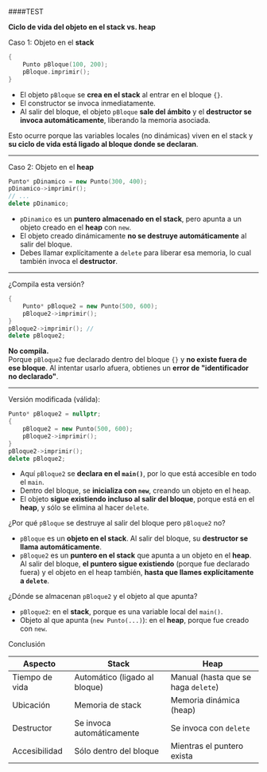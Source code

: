 ####TEST


**Ciclo de vida del objeto en el stack vs. heap**

Caso 1: Objeto en el **stack**

```cpp
{
    Punto pBloque(100, 200);
    pBloque.imprimir();
}
```

- El objeto `pBloque` se **crea en el stack** al entrar en el bloque `{}`.
- El constructor se invoca inmediatamente.
- Al salir del bloque, el objeto `pBloque` **sale del ámbito** y el **destructor se invoca automáticamente**, liberando la memoria asociada.

Esto ocurre porque las variables locales (no dinámicas) viven en el stack y **su ciclo de vida está ligado al bloque donde se declaran**.

---

Caso 2: Objeto en el **heap**

```cpp
Punto* pDinamico = new Punto(300, 400);
pDinamico->imprimir();
// ...
delete pDinamico;
```

- `pDinamico` es un **puntero almacenado en el stack**, pero apunta a un objeto creado en el **heap** con `new`.
- El objeto creado dinámicamente **no se destruye automáticamente** al salir del bloque.
- Debes llamar explícitamente a `delete` para liberar esa memoria, lo cual también invoca el **destructor**.

---

¿Compila esta versión?

```cpp
{
    Punto* pBloque2 = new Punto(500, 600);
    pBloque2->imprimir();
}
pBloque2->imprimir(); //
delete pBloque2;
```

**No compila.**  
Porque `pBloque2` fue declarado dentro del bloque `{}` y **no existe fuera de ese bloque**. Al intentar usarlo afuera, obtienes un **error de "identificador no declarado"**.

---

Versión modificada (válida):

```cpp
Punto* pBloque2 = nullptr;
{
    pBloque2 = new Punto(500, 600);
    pBloque2->imprimir();
}
pBloque2->imprimir();
delete pBloque2;

```

- Aquí `pBloque2` se **declara en el `main()`**, por lo que está accesible en todo el `main`.
- Dentro del bloque, se **inicializa con `new`**, creando un objeto en el heap.
- El objeto **sigue existiendo incluso al salir del bloque**, porque está en el **heap**, y sólo se elimina al hacer `delete`.



¿Por qué `pBloque` se destruye al salir del bloque pero `pBloque2` no?

- `pBloque` es un **objeto en el stack**. Al salir del bloque, su **destructor se llama automáticamente**.
- `pBloque2` es un **puntero en el stack** que apunta a un objeto en el **heap**. Al salir del bloque, **el puntero sigue existiendo** (porque fue declarado fuera) y el objeto en el heap también, **hasta que llames explícitamente a `delete`**.


¿Dónde se almacenan `pBloque2` y el objeto al que apunta?

- `pBloque2`: en el **stack**, porque es una variable local del `main()`.
- Objeto al que apunta (`new Punto(...)`): en el **heap**, porque fue creado con `new`.



Conclusión

| Aspecto              | Stack                              | Heap                              |
|----------------------|-------------------------------------|------------------------------------|
| Tiempo de vida       | Automático (ligado al bloque)       | Manual (hasta que se haga `delete`) |
| Ubicación            | Memoria de stack                    | Memoria dinámica (heap)            |
| Destructor           | Se invoca automáticamente           | Se invoca con `delete`             |
| Accesibilidad        | Sólo dentro del bloque              | Mientras el puntero exista         |

